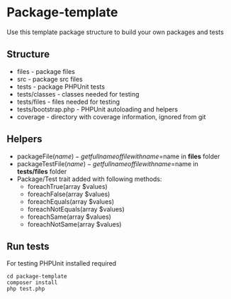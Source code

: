     
# Package-template

Use this template package structure to build your own packages and tests

## Structure

* files - package files
* src - package src files
* tests - package PHPUnit tests
* tests/classes - classes needed for testing
* tests/files - files needed for testing
* tests/bootstrap.php - PHPUnit autoloading and helpers
* coverage - directory with coverage information, ignored from git

## Helpers

* packageFile($name) - get full name of file with name=$name in **files** folder
* packageTestFile($name) - get full name of file with name=$name in **tests/files** folder
* Package/Test trait added with following methods: 
    * foreachTrue(array $values)
    * foreachFalse(array $values)
    * foreachEquals(array $values)
    * foreachNotEquals(array $values)
    * foreachSame(array $values)
    * foreachNotSame(array $values)

## Run tests

For testing PHPUnit installed required

```
cd package-template
composer install
php test.php
```

